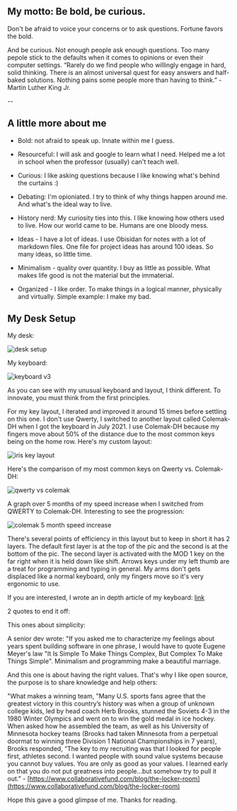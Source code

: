 ## My motto: Be bold, be curious. 

Don't be afraid to voice your concerns or to ask questions. Fortune favors the bold. 

And be curious. Not enough people ask enough questions. Too many pepole stick to the defaults when it comes to opinions or even their computer settings. “Rarely do we find people who willingly engage in hard, solid thinking. There is an almost universal quest for easy answers and half-baked solutions. Nothing pains some people more than having to think.” - Martin Luther King Jr.

--

## A little more about me
- Bold: not afraid to speak up. Innate within me I guess.

- Resourceful: I will ask and google to learn what I need. Helped me a lot in school when the professor (usually) can't teach well.

- Curious: I like asking questions because I like knowing what's behind the curtains :)

- Debating: I'm opioniated. I try to think of why things happen around me. And what's the ideal way to live.

- History nerd: My curiosity ties into this. I like knowing how others used to live. How our world came to be. Humans are one bloody mess.

- Ideas - I have a lot of ideas. I use Obisidan for notes with a lot of markdown files. One file for project ideas has around 100 ideas. So many ideas, so little time.

- Minimalism - quality over quantity. I buy as little as possible. What makes life good is not the material but the immaterial.

- Organized - I like order. To make things in a logical manner, physically and virtually. Simple example: I make my bad.

## My Desk Setup

My desk:

![desk setup](https://user-images.githubusercontent.com/67878058/184403471-63ac20ee-eca6-491b-8c44-4a7b575afe99.jpg)

My keyboard:

![keyboard v3](https://user-images.githubusercontent.com/67878058/184403492-36d28064-54f2-4e7b-86cf-1393223dbe3b.jpg)

As you can see with my unusual keyboard and layout, I think different. To innovate, you must think from the first principles.

For my key layout, I iterated and improved it around 15 times before settling on this one. I don't use Qwerty, I switched to another layout called Colemak-DH when I got the keyboard in July 2021. I use Colemak-DH because my fingers move about 50% of the distance due to the most common keys being on the home row. Here's my custom layout:

![iris key layout](https://user-images.githubusercontent.com/67878058/184403604-ede8a7af-ae77-49dd-a96d-08ab64a0765f.png)

Here's the comparison of my most common keys on Qwerty vs. Colemak-DH:

![qwerty vs  colemak](https://github.com/kleenkanteen/about-me-in-5-minutes/assets/67878058/b0260fc6-e1c7-4177-adf7-a1d734563767)

A graph over 5 months of my speed increase when I switched from QWERTY to Colemak-DH. Interesting to see the progression:

![colemak 5 month speed increase](https://user-images.githubusercontent.com/67878058/184480416-aa502ad4-9bc6-4de4-800c-afa1444269f0.JPG)

There's several points of efficiency in this layout but to keep in short it has 2 layers. The default first layer is at the top of the pic and the second is at the bottom of the pic. The second layer is activated with the MOD 1 key on the far right when it is held down like shift. Arrows keys under my left thumb are a treat for programming and typing in general. My arms don't gets displaced like a normal keyboard, only my fingers move so it's very ergonomic to use.

If you are interested, I wrote an in depth article of my keyboard: [link](https://medium.com/@irisman/the-peak-programming-keyboard-and-key-layout-57cded217236)

2 quotes to end it off:

This ones about simplicity:

A senior dev wrote: "If you asked me to characterize my feelings about years spent building software in one phrase, I would have to quote Eugene Meyer's law "It Is Simple To Make Things Complex, But Complex To Make Things Simple". Minimalism and programming make a beautiful marriage.

And this one is about having the right values. That's why I like open source, the purpose is to share knowledge and help others:

"What makes a winning team, "Many U.S. sports fans agree that the greatest victory in this country’s history was when a group of unknown college kids, led by head coach Herb Brooks, stunned the Soviets 4-3 in the 1980 Winter Olympics and went on to win the gold medal in ice hockey. When asked how he assembled the team, as well as his University of Minnesota hockey teams (Brooks had taken Minnesota from a perpetual doormat to winning three Division 1 National Championships in 7 years), Brooks responded, “The key to my recruiting was that I looked for people first, athletes second. I wanted people with sound value systems because you cannot buy values. You are only as good as your values. I learned early on that you do not put greatness into people…but somehow try to pull it out.” - [https://www.collaborativefund.com/blog/the-locker-room](https://www.collaborativefund.com/blog/the-locker-room)

Hope this gave a good glimpse of me. Thanks for reading.
